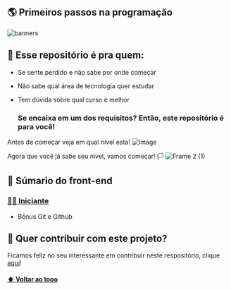 ## 🌎 Primeiros passos na programação

![banners](https://user-images.githubusercontent.com/94902491/143292765-c054199e-1345-465f-8461-b4456e216121.png)

## 👀 Esse repositório é pra quem:

- Se sente perdido e não sabe por onde começar
- Não sabe qual área de tecnologia quer estudar
- Tem dúvida sobre qual curso é melhor

    ### Se encaixa em um dos requisitos? Então, este repositório é para você!
Antes de começar veja em qual nível esta!
![image](https://user-images.githubusercontent.com/94902491/143455696-364fed0c-6374-4c1f-8c0b-9d93dd732322.png)

Agora que você já sabe seu nível, vamos começar! 🏳
![Frame 2 (1)](https://user-images.githubusercontent.com/94902491/143465579-c4c13479-115e-41e1-9d1b-68771735132e.png)

## 📗 Súmario do front-end

### [👶🏽 Iniciante](./front-end/iniciante/cursos.md)




+ Bônus
Git e Github


## 📝 Quer contribuir com este projeto? 
Ficamos feliz no seu interessante em contribuir neste respositório, clique [aqui](https://github.com/nycolexavierr/primeiros-passos/blob/main/CONTRIBUTING.md)!

#### [⬆️ Voltar ao topo]()
